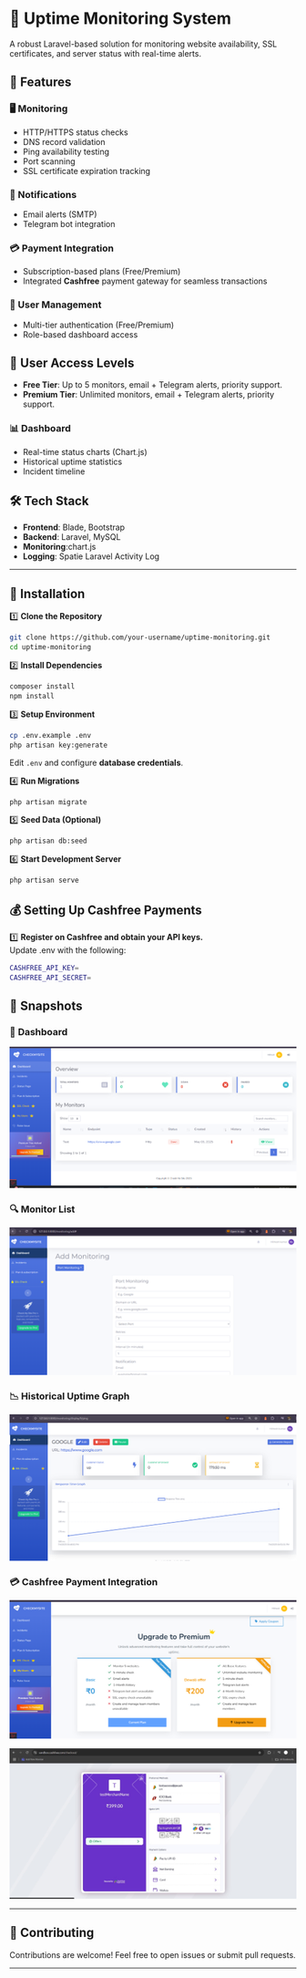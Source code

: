 # 🚀 Uptime Monitoring System

A robust Laravel-based solution for monitoring website availability, SSL certificates, and server status with real-time alerts.

## 🌟 Features

### 🖥 Monitoring
- HTTP/HTTPS status checks
- DNS record validation
- Ping availability testing
- Port scanning
- SSL certificate expiration tracking

### 🔔 Notifications
- Email alerts (SMTP)
- Telegram bot integration

### 💳 Payment Integration  
- Subscription-based plans (Free/Premium)  
- Integrated **Cashfree** payment gateway for seamless transactions  


### 👤 User Management
- Multi-tier authentication (Free/Premium)
- Role-based dashboard access

## 🔑 User Access Levels
- **Free Tier**: Up to 5 monitors, email + Telegram alerts, priority support.
- **Premium Tier**: Unlimited monitors, email + Telegram alerts, priority support.

### 📊 Dashboard
- Real-time status charts (Chart.js)
- Historical uptime statistics
- Incident timeline

## **🛠 Tech Stack**  
- **Frontend**: Blade, Bootstrap  
- **Backend**: Laravel, MySQL  
- **Monitoring**:chart.js  
- **Logging**: Spatie Laravel Activity Log  
---

## **📌 Installation**  

1️⃣ **Clone the Repository**  
```bash
git clone https://github.com/your-username/uptime-monitoring.git
cd uptime-monitoring
```

2️⃣ **Install Dependencies**  
```bash
composer install
npm install
```

3️⃣ **Setup Environment**  
```bash
cp .env.example .env
php artisan key:generate
```
Edit `.env` and configure **database credentials**.

4️⃣ **Run Migrations**  
```bash
php artisan migrate
```

5️⃣ **Seed Data (Optional)**  
```bash
php artisan db:seed
```

6️⃣ **Start Development Server**  
```bash
php artisan serve
```
💰 Setting Up Cashfree Payments
---
1️⃣ **Register on Cashfree and obtain your API keys.**  
Update .env with the following:
```bash
CASHFREE_API_KEY=
CASHFREE_API_SECRET=
```
## 📸 Snapshots  

### 📍 **Dashboard**  
<!-- ![Dashboard](your-screenshot-path/dashboard.png)   -->
![alt text](dashboard.png)

### 🔍 **Monitor List**  
<!-- ![Monitor List](your-screenshot-path/monitor-list.png)   -->
![alt text](list.png)

### 📉 **Historical Uptime Graph**  
<!-- ![Uptime Graph](your-screenshot-path/uptime-graph.png)   -->
![alt text](historical.png)

### 💳 **Cashfree Payment Integration**  
<!-- ![Payment](your-screenshot-path/payment.png)   -->
![alt text](premium.png)

![alt text](payemtt222.png)

---

## **📢 Contributing**  
Contributions are welcome! Feel free to open issues or submit pull requests.  

---